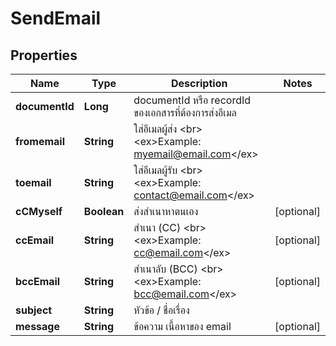 

# SendEmail

## Properties

Name | Type | Description | Notes
------------ | ------------- | ------------- | -------------
**documentId** | **Long** | documentId หรือ recordId ของเอกสารที่ต้องการส่งอีเมล | 
**fromemail** | **String** | ใส่อีเมลผู้ส่ง &lt;br&gt; &lt;ex&gt;Example: myemail@email.com&lt;/ex&gt; | 
**toemail** | **String** | ใส่อีเมลผู้รับ &lt;br&gt; &lt;ex&gt;Example: contact@email.com&lt;/ex&gt; | 
**cCMyself** | **Boolean** | ส่งสำเนาหาตนเอง |  [optional]
**ccEmail** | **String** | สำเนา (CC) &lt;br&gt; &lt;ex&gt;Example: cc@email.com&lt;/ex&gt; |  [optional]
**bccEmail** | **String** | สำเนาลับ (BCC) &lt;br&gt; &lt;ex&gt;Example: bcc@email.com&lt;/ex&gt; |  [optional]
**subject** | **String** | หัวข้อ / ชื่อเรื่อง  | 
**message** | **String** | ข้อความ เนื้อหาของ email |  [optional]



